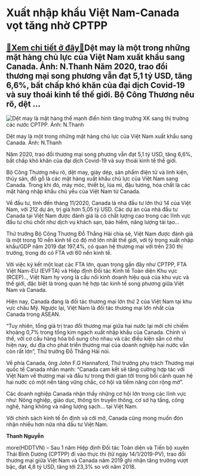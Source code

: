 Xuất nhập khẩu Việt Nam-Canada vọt tăng nhờ CPTPP
=================================================

[:gift:Xem chi tiết ở đây:gift:](https://hddtvn.com/xuat-nhap-khau-viet-nam-canada-vot-tang-nho-cptpp/)Dệt may là một trong những mặt hàng chủ lực của Việt Nam xuất khẩu sang Canada. Ảnh: N.Thanh Năm 2020, trao đổi thương mại song phương vẫn đạt 5,1 tỷ USD, tăng 6,6%, bất chấp khó khăn của đại dịch Covid-19 và suy thoái kinh tế thế giới. Bộ Công Thương nêu rõ, dệt …
-------------------------------------------------------------------------------------------------------------------------------------------------------------------------------------------------------------------------------------------------------------------------





![Dệt may là mặt hàng thế mạnh điển hình tăng trưởng XK sang thị trường các nước CPTPP. 	Ảnh: N.Thanh](https://hddtvn.com/wp-content/uploads/2021/01/3422_3-1121_DSC_7207.jpg "Dệt may là mặt hàng thế mạnh điển hình tăng trưởng XK sang thị trường các nước CPTPP. 	Ảnh: N.Thanh")


Dệt may là một trong những mặt hàng chủ lực của Việt Nam xuất khẩu sang Canada. Ảnh: N.Thanh



Năm 2020, trao đổi thương mại song phương vẫn đạt 5,1 tỷ USD, tăng 6,6%, bất chấp khó khăn của đại dịch Covid-19 và suy thoái kinh tế thế giới.


Bộ Công Thương nêu rõ, dệt may, giày dép, sản phẩm điện tử và linh kiện, thủy sản, đồ gỗ là các mặt hàng xuất khẩu chủ lực của Việt Nam sang Canada. Trong khi đó, máy móc, thiết bị, lúa mì, đậu tương, hóa chất là các mặt hàng nhập khẩu chủ yếu của Việt Nam từ Canada.


Về đầu tư, tính đến tháng 11/2020, Canada là nhà đầu tư lớn thứ 14 của Việt Nam, với 212 dự án, trị giá hơn 5,05 tỷ USD. Các dự án của nhà đầu tư Canada tại Việt Nam được đánh giá là có chất lượng cao trong các lĩnh vực đầu tư chủ chốt như dịch vụ khách sạn, bảo hiểm, năng lượng tái tạo…


Thứ trưởng Bộ Công Thương Đỗ Thắng Hải chia sẻ, Việt Nam được đánh giá là một trong 10 nền kinh tế có độ mở lớn nhất thế giới, với tỷ trọng xuất nhập khẩu/GDP năm 2019 đạt 197,4%, có quan hệ thương mại với trên 230 thị trường, trong đó có FTA với 60 nền kinh tế.


Với việc ký kết một loạt các FTA lớn, quan trọng gần đây như CPTPP, FTA Việt Nam-EU (EVFTA) và Hiệp định Đối tác Kinh tế Toàn diện Khu vực (RCEP).., Việt Nam hy vọng là cầu nối kinh doanh hiệu quả của khu vực và thế giới, đặc biệt là trong quan hệ hợp tác kinh tế song phương giữa Việt Nam và Canada.


Hiện nay, Canada đang là đối tác thương mại lớn thứ 2 của Việt Nam tại khu vực châu Mỹ. Ngược lại, Việt Nam là đối tác thương mại lớn nhất của Canada trong ASEAN.


“Tuy nhiên, tổng giá trị trao đổi thương mại giữa hai nước lại mới chỉ chiếm khoảng 0,7% trong tổng kim ngạch xuất nhập khẩu của Canada. Chính vì thế, với cơ cấu hàng hóa bổ sung cho nhau và các điều kiện sẵn có như hiện nay, dư địa cho phát triển thương mại của doanh nghiệp hai nước vẫn còn rất lớn”, Thứ trưởng Đỗ Thắng Hải nói.


Về phía Canada, ông John F.G Hannaford, Thứ trưởng phụ trách Thương mại quốc tế Canada nhấn mạnh: “Canada cam kết sẽ tăng cường hợp tác với Việt Nam về thương mại và đầu tư trong thời gian tới trong bối cảnh quan hệ hai nước có một nền tảng vững chắc, cơ hội và tiềm năng còn rộng mở”.


Các doanh nghiệp Canada nhận thấy những cơ hội lớn trong các lĩnh vực như: Nông nghiệp, giáo dục, thông tin truyền thông, cơ sở hạ tầng, công nghệ, hàng không và năng lượng sạch… tại Việt Nam.


Với chính sách kinh tế ổn định và cởi mở, Canada cũng mong muốn đón nhận nhiều hơn nữa nhà đầu tư Việt Nam.




**Thanh Nguyễn**



more(HDDTVN) – Sau 1 năm Hiệp định Đối tác Toàn diện và Tiến bộ xuyên Thái Bình Dương (CPTPP) đi vào thực thi (từ ngày 14/1/2019-PV), trao đổi thương mại giữa Việt Nam và Canada năm 2019 ghi nhận tăng trưởng vượt bậc, đạt 4,8 tỷ USD, tăng tới 23,3% so với năm 2018.

